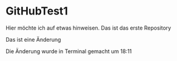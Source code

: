 # GitHubTest1
Hier möchte ich auf etwas hinweisen. Das ist das erste Repository

Das ist eine Änderung

Die Änderung wurde in Terminal gemacht um 18:11
